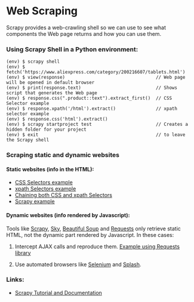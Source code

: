 # Web Scraping

Scrapy provides a web-crawling shell so we can use to see what components the Web page returns and how you can use them.

### Using Scrapy Shell in a Python environment:
```
(env) $ scrapy shell
(env) $ fetch('https://www.aliexpress.com/category/200216607/tablets.html')
(env) $ view(response)                                  // Web page will be opened in default browser
(env) $ print(response.text)                            // Shows script that generates the Web page
(env) $ response.css(".product::text").extract_first()  // CSS Selector example
(env) $ response.xpath('/html').extract()               // xpath selector example
(env) $ response.css('html').extract()
(env) $ scrapy startproject test                        // Creates a hidden folder for your project
(env) $ exit                                            // to leave the Scrapy shell
```

### Scraping static and dynamic websites

#### Static websites (info in the HTML):

* [CSS Selectors example](https://github.com/letyrobueno/Python/blob/master/web_scraping/css_selectors.py)
* [xpath Selectors example](https://github.com/letyrobueno/Python/blob/master/web_scraping/xpath_selectors.py)
* [Chaining both CSS and xpath Selectors](https://github.com/letyrobueno/Python/blob/master/web_scraping/chaining_xpath_css_selectors.py)
* [Scrapy example](https://github.com/letyrobueno/Python/blob/master/web_scraping/spider_bestbuy_scrapy.py)

#### Dynamic websites (info rendered by Javascript):
Tools like [Scrapy](https://scrapy.org/), [Sky](http://docs.python-requests.org/en/master/), [Beautiful Soup](https://www.crummy.com/software/BeautifulSoup/bs4/doc/) and [Requests](http://docs.python-requests.org/en/master/) only retrieve static HTML, not the dynamic part rendered by Javascript. In these cases:
1. Intercept AJAX calls and reproduce them. [Example using Requests library](https://github.com/letyrobueno/Python/blob/master/web_scraping/spider_bestbuy_scrapy.py)

2. Use automated browsers like [Selenium](https://selenium.dev/) and [Splash](https://splash.readthedocs.io/en/stable/).


### Links:
* [Scrapy Tutorial and Documentation](https://docs.scrapy.org/en/latest/intro/tutorial.html)
